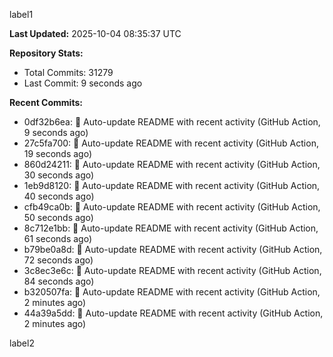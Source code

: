 
label1 
<!-- ACTIVITY_START -->
**Last Updated:** 2025-10-04 08:35:37 UTC

**Repository Stats:**
- Total Commits: 31279
- Last Commit: 9 seconds ago

**Recent Commits:**
- 0df32b6ea: 🤖 Auto-update README with recent activity (GitHub Action, 9 seconds ago)
- 27c5fa700: 🤖 Auto-update README with recent activity (GitHub Action, 19 seconds ago)
- 860d24211: 🤖 Auto-update README with recent activity (GitHub Action, 30 seconds ago)
- 1eb9d8120: 🤖 Auto-update README with recent activity (GitHub Action, 40 seconds ago)
- cfb49ca0b: 🤖 Auto-update README with recent activity (GitHub Action, 50 seconds ago)
- 8c712e1bb: 🤖 Auto-update README with recent activity (GitHub Action, 61 seconds ago)
- b79be0a8d: 🤖 Auto-update README with recent activity (GitHub Action, 72 seconds ago)
- 3c8ec3e6c: 🤖 Auto-update README with recent activity (GitHub Action, 84 seconds ago)
- b320507fa: 🤖 Auto-update README with recent activity (GitHub Action, 2 minutes ago)
- 44a39a5dd: 🤖 Auto-update README with recent activity (GitHub Action, 2 minutes ago)
<!-- ACTIVITY_END -->

label2
